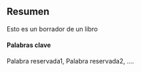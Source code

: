 ## Resumen

Esto es un borrador de un libro


#### Palabras clave

Palabra reservada1, Palabra reservada2, ....
